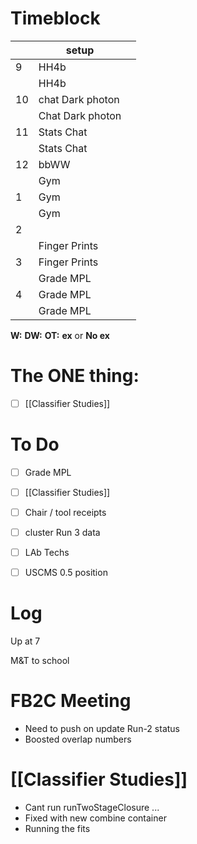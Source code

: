 # Timeblock

|     | setup            |     |
| --- | ---------------- | --- |
| 9   | HH4b             |     |
|     | HH4b             |     |
| 10  | chat Dark photon |     |
|     | Chat Dark photon |     |
| 11  | Stats Chat       |     |
|     | Stats Chat       |     |
| 12  | bbWW             |     |
|     | Gym              |     |
| 1   | Gym              |     |
|     | Gym              |     |
| 2   |                  |     |
|     | Finger Prints    |     |
| 3   | Finger Prints    |     |
|     | Grade MPL        |     |
| 4   | Grade MPL        |     |
|     | Grade MPL        |     |

**W:**
**DW:**
**OT:**
**ex** or **No ex**

# The ONE thing: 
- [ ] [[Classifier Studies]]


# To Do
- [ ] Grade MPL
- [ ] [[Classifier Studies]]
- [ ] Chair / tool receipts
- [ ] cluster Run 3 data
- [ ] LAb Techs
- [ ] USCMS 0.5 position


# Log

Up at 7

M&T to school

# FB2C Meeting
- Need to push on update Run-2 status
- Boosted overlap numbers

# [[Classifier Studies]]
- Cant run runTwoStageClosure ... 
- Fixed with new combine container 
- Running the fits


